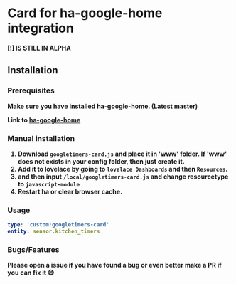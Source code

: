 # Card for ha-google-home integration

<b>[!] IS STILL IN ALPHA<b>

## Installation

### Prerequisites

Make sure you have installed ha-google-home. (Latest master)

Link to [ha-google-home](https://github.com/leikoilja/ha-google-home)

### Manual installation

1. Download `googletimers-card.js` and place it in 'www' folder. If 'www' does not exists in your config folder, then just create it.
2. Add it to lovelace by going to `lovelace Dashboards` and then `Resources`.
3. and then input `/local/googletimers-card.js` and change resourcetype to `javascript-module`
4. Restart ha or clear browser cache.

### Usage

```yaml
type: 'custom:googletimers-card'
entity: sensor.kitchen_timers
```

### Bugs/Features

Please open a issue if you have found a bug or even better make a PR if you can fix it :smile:
